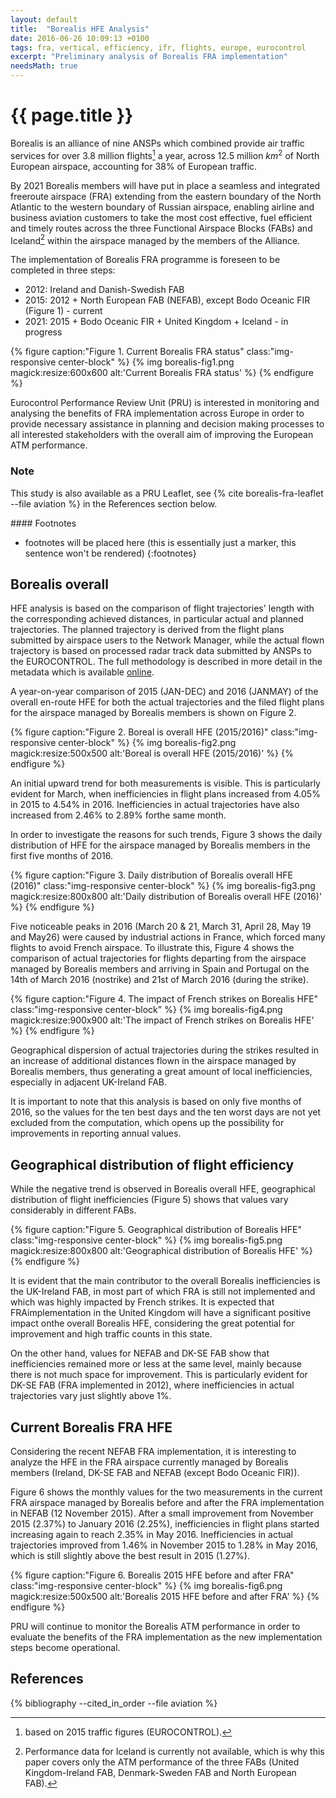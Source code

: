 ```yaml
---
layout: default
title:  "Borealis HFE Analysis"
date: 2016-06-26 10:09:13 +0100
tags: fra, vertical, efficiency, ifr, flights, europe, eurocontrol
excerpt: "Preliminary analysis of Borealis FRA implementation"
needsMath: true
---
```

<style>
.footnotes {
}

a.footnote:before {
content: "[";
}

a.footnote:after {
content: "]";
}

.footnotes  ol li::before {
  all: initial;
  * {
    all: unset;
  }
}

.bibliography  ol li::before {
  all: initial;
  * {
    all: unset;
  }
}

</style>


# {{ page.title }}

Borealis is an alliance of nine ANSPs which combined provide air traffic
services for over 3.8 million flights[^1] a year, across 12.5 million $km^2$ of
North European airspace, accounting for 38% of European traffic.

By 2021 Borealis members will have put in place a seamless and integrated
freeroute airspace (FRA) extending from the eastern boundary of the North
Atlantic to the western boundary of Russian airspace, enabling airline and
business aviation customers to take the most cost effective, fuel efficient and
timely routes across the three Functional Airspace Blocks (FABs) and Iceland[^2]
within the airspace managed by the members of the Alliance.

The implementation of Borealis FRA programme is foreseen to be completed in
three steps:

* 2012: Ireland and Danish-Swedish FAB
* 2015: 2012 + North European FAB (NEFAB), except Bodo Oceanic FIR (Figure 1) -
  current
* 2021: 2015 + Bodo Oceanic FIR + United Kingdom + Iceland - in progress

{% figure caption:"Figure 1. Current Borealis FRA status" class:"img-responsive center-block" %}
{% img borealis-fig1.png magick:resize:600x600 alt:'Current Borealis FRA status' %}
{% endfigure %}

Eurocontrol Performance Review Unit (PRU) is interested in monitoring
and analysing the benefits of FRA implementation across Europe in order to
provide necessary assistance in planning and decision making processes to all
interested stakeholders with the overall aim of improving the European ATM
performance.

### Note

This study is also available as a PRU Leaflet, see 
{% cite borealis-fra-leaflet --file aviation %} in the References section below.



<div markdown="1" class="wrapper blue"><div class="newwrap" markdown="1">
#### Footnotes

* footnotes will be placed here (this is essentially just a marker, this sentence won't be rendered)
{:footnotes}

[^1]: based on 2015 traffic figures (EUROCONTROL).
[^2]: Performance data for Iceland is currently not available, which is why this
    paper covers only the ATM performance of the three FABs (United
    Kingdom-Ireland FAB, Denmark-Sweden FAB and North European FAB).

</div></div>




## Borealis overall

HFE analysis is based on the comparison of flight trajectories' length with
the corresponding achieved distances, in particular actual and planned
trajectories. The planned trajectory is derived from the flight plans submitted
by airspace users to the Network Manager, while the actual flown trajectory is
based on processed radar track data submitted by ANSPs to the EUROCONTROL. The
full methodology is described in more detail in the metadata which is
available [online][hfepi].

A year-on-year comparison of 2015 (JAN-DEC) and 2016 (JANMAY) of the overall
en-route HFE for both the actual trajectories and the filed flight plans for the
airspace managed by Borealis members is shown on Figure 2.

{% figure caption:"Figure 2. Boreal is overall HFE (2015/2016)" class:"img-responsive center-block" %} 
{% img borealis-fig2.png magick:resize:500x500 alt:'Boreal is overall HFE (2015/2016)' %}
{% endfigure %}

An initial upward trend for both measurements is visible. This is particularly
evident for March, when inefficiencies in flight plans increased from 4.05% in
2015 to 4.54% in 2016. Inefficiencies in actual trajectories have also increased
from 2.46% to 2.89% forthe same month.

In order to investigate the reasons for such trends, Figure 3 shows the daily
distribution of HFE for the airspace managed by Borealis members in the first
five months of 2016.

{% figure caption:"Figure 3. Daily distribution of Borealis overall HFE (2016)" class:"img-responsive center-block" %}
{% img borealis-fig3.png magick:resize:800x800 alt:'Daily distribution of Borealis overall HFE (2016)' %}
{% endfigure %}

Five noticeable peaks in 2016 (March 20 & 21, March 31, April 28, May 19 and
May26) were caused by industrial actions in France, which forced many flights
to avoid French airspace. To illustrate this, Figure 4 shows the comparison
of actual trajectories for flights departing from the airspace managed by
Borealis members and arriving in Spain and Portugal on the 14th of March 2016
(nostrike) and 21st of March 2016 (during the strike).
 
{% figure caption:"Figure 4. The impact of French strikes on Borealis HFE" class:"img-responsive center-block" %}
{% img borealis-fig4.png magick:resize:900x900 alt:'The impact of French strikes on Borealis HFE' %}
{% endfigure %}


Geographical dispersion of actual trajectories during the strikes resulted in
an increase of additional distances flown in the airspace managed by
Borealis members, thus generating a great amount of local inefficiencies,
especially in adjacent UK-Ireland FAB.

It is important to note that this analysis is based on only five months of
2016, so the values for the ten best days and the ten worst days are not yet
excluded from the computation, which opens up the possibility for improvements
in reporting annual values.


## Geographical distribution of flight efficiency

While the negative trend is observed in Borealis overall HFE,
geographical distribution of flight inefficiencies (Figure 5) shows that values
vary considerably in different FABs.

{% figure caption:"Figure 5. Geographical distribution of Borealis HFE" class:"img-responsive center-block" %}
{% img borealis-fig5.png magick:resize:800x800 alt:'Geographical distribution of Borealis HFE' %}
{% endfigure %}

It is evident that the main contributor to the overall Borealis inefficiencies
is the UK-Ireland FAB, in most part of which FRA is still not implemented and
which was highly impacted by French strikes.
It is expected that FRAimplementation in the United Kingdom will have a
significant positive impact onthe overall Borealis HFE, considering the great
potential for improvement and high traffic counts in this state.

On the other hand, values for NEFAB and DK-SE FAB show that
inefficiencies remained more or less at the same level, mainly because there is
not much space for improvement. This is particularly evident for DK-SE FAB (FRA
implemented in 2012), where inefficiencies in actual trajectories vary just
slightly above 1%.


## Current Borealis FRA HFE

Considering the recent NEFAB FRA implementation, it is interesting to analyze the
HFE in the FRA airspace currently managed by Borealis members (Ireland, DK-SE FAB
and NEFAB (except Bodo Oceanic FIR)).

Figure 6 shows the monthly values for the two measurements in the current
FRA airspace managed by Borealis before and after the FRA implementation in
NEFAB (12 November 2015). After a small improvement from November 2015 (2.37%)
to January 2016 (2.25%), inefficiencies in flight plans started increasing again
to reach 2.35% in May 2016. Inefficiencies in actual trajectories improved
from 1.46% in November 2015 to 1.28% in May 2016, which is still slightly above
the best result in 2015 (1.27%).

{% figure caption:"Figure 6. Borealis 2015 HFE before and after FRA" class:"img-responsive center-block" %}
{% img borealis-fig6.png magick:resize:500x500 alt:'Borealis 2015 HFE before and after FRA' %}
{% endfigure %}

PRU will continue to monitor the Borealis ATM performance in order to
evaluate the benefits of the FRA implementation as the new implementation steps
become operational.


[hfepi]: <http://ansperformance.eu/references/methodology/horizontal_flight_efficiency_pi.html> "HFE Performance Indicator"



## References

{% bibliography --cited_in_order --file aviation %}

